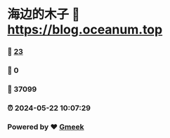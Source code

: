 # 海边的木子 :link: https://blog.oceanum.top 
### :page_facing_up: [23](https://blog.oceanum.top/tag.html) 
### :speech_balloon: 0 
### :hibiscus: 37099 
### :alarm_clock: 2024-05-22 10:07:29 
### Powered by :heart: [Gmeek](https://github.com/Meekdai/Gmeek)

